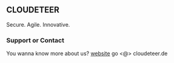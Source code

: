 ## CLOUDETEER

Secure. Agile. Innovative.

### Support or Contact

You wanna know more about us? [website](https://cloudeteer.de) 
go <@> cloudeteer.de
